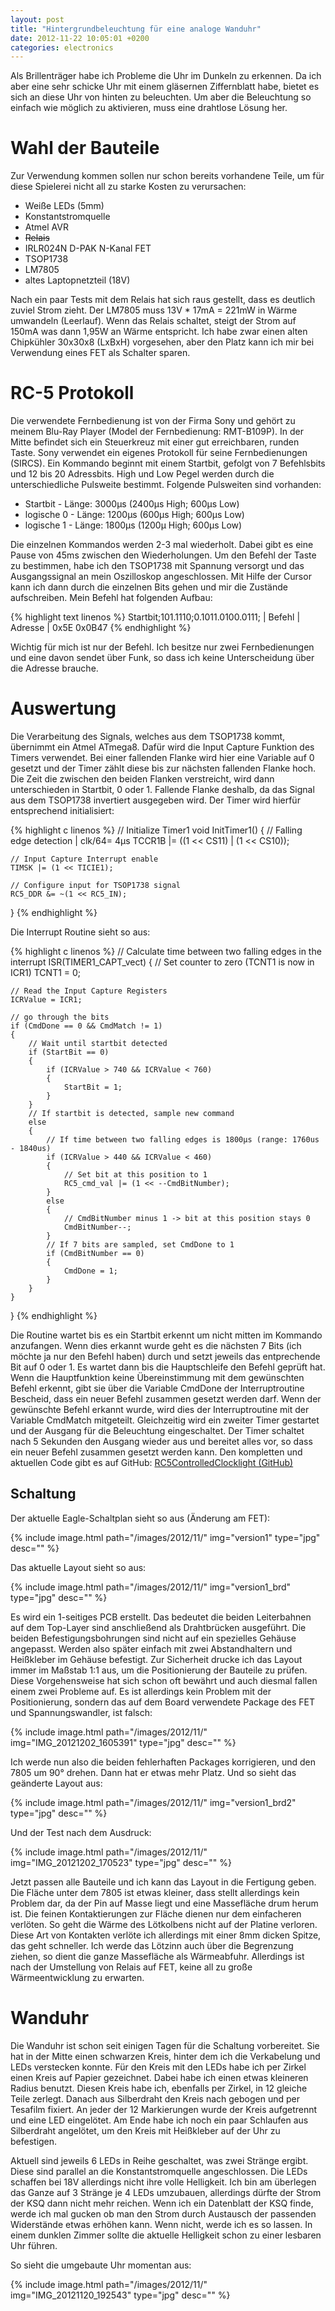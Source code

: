 ```yaml
---
layout: post
title: "Hintergrundbeleuchtung für eine analoge Wanduhr"
date: 2012-11-22 10:05:01 +0200
categories: electronics
---
```

Als Brillenträger habe ich Probleme die Uhr im Dunkeln zu erkennen. Da ich aber eine sehr schicke Uhr mit einem gläsernen Ziffernblatt habe, bietet es sich an diese Uhr von hinten zu beleuchten. Um aber die Beleuchtung so einfach wie möglich zu aktivieren, muss eine drahtlose Lösung her. 

# Wahl der Bauteile

Zur Verwendung kommen sollen nur schon bereits vorhandene Teile, um für diese Spielerei nicht all zu starke Kosten zu verursachen:
* Weiße LEDs (5mm)
* Konstantstromquelle
* Atmel AVR
* <del>Relais</del>
* IRLR024N D-PAK N-Kanal FET
* TSOP1738
* LM7805
* altes Laptopnetzteil (18V)

Nach ein paar Tests mit dem Relais hat sich raus gestellt, dass es deutlich zuviel Strom zieht. Der LM7805 muss 13V * 17mA = 221mW in Wärme umwandeln (Leerlauf). Wenn das Relais schaltet, steigt der Strom auf 150mA was dann 1,95W an Wärme entspricht. Ich habe zwar einen alten Chipkühler 30x30x8 (LxBxH) vorgesehen, aber den Platz kann ich mir bei Verwendung eines FET als Schalter sparen. 

# RC-5 Protokoll

Die verwendete Fernbedienung ist von der Firma Sony und gehört zu meinem Blu-Ray Player (Model der Fernbedienung: RMT-B109P). In der Mitte befindet sich ein Steuerkreuz mit einer gut erreichbaren, runden Taste. Sony verwendet ein eigenes Protokoll für seine Fernbedienungen (SIRCS). Ein Kommando beginnt mit einem Startbit, gefolgt von 7 Befehlsbits und 12 bis 20 Adressbits. High und Low Pegel werden durch die unterschiedliche Pulsweite bestimmt. Folgende Pulsweiten sind vorhanden: 

* Startbit - Länge: 3000µs (2400µs High; 600µs Low)
* logische 0 - Länge: 1200µs (600µs High; 600µs Low)
* logische 1 - Länge: 1800µs (1200µ High; 600µs Low)

Die einzelnen Kommandos werden 2-3 mal wiederholt. Dabei gibt es eine Pause von 45ms zwischen den Wiederholungen. Um den Befehl der Taste zu bestimmen, habe ich den TSOP1738 mit Spannung versorgt und das Ausgangssignal an mein Oszilloskop angeschlossen. Mit Hilfe der Cursor kann ich dann durch die einzelnen Bits gehen und mir die Zustände aufschreiben. Mein Befehl hat folgenden Aufbau: 

{% highlight text linenos %}
Startbit;101.1110;0.1011.0100.0111;
        | Befehl |    Adresse     |
          0x5E        0x0B47
{% endhighlight %}

Wichtig für mich ist nur der Befehl. Ich besitze nur zwei Fernbedienungen und eine davon sendet über Funk, so dass ich keine Unterscheidung über die Adresse brauche. 

# Auswertung

Die Verarbeitung des Signals, welches aus dem TSOP1738 kommt, übernimmt ein Atmel ATmega8. Dafür wird die Input Capture Funktion des Timers verwendet. Bei einer fallenden Flanke wird hier eine Variable auf 0 gesetzt und der Timer zählt diese bis zur nächsten fallenden Flanke hoch. Die Zeit die zwischen den beiden Flanken verstreicht, wird dann unterschieden in Startbit, 0 oder 1. Fallende Flanke deshalb, da das Signal aus dem TSOP1738 invertiert ausgegeben wird. Der Timer wird hierfür entsprechend initialisiert: 
    
{% highlight c linenos %}
// Initialize Timer1
void InitTimer1()
{
	// Falling edge detection | clk/64= 4µs
	TCCR1B |= ((1 << CS11) | (1 << CS10));

	// Input Capture Interrupt enable
	TIMSK |= (1 << TICIE1);

	// Configure input for TSOP1738 signal
	RC5_DDR &= ~(1 << RC5_IN);
}
{% endhighlight %}

Die Interrupt Routine sieht so aus: 
    
{% highlight c linenos %}
// Calculate time between two falling edges in the interrupt
ISR(TIMER1_CAPT_vect)
{
	// Set counter to zero (TCNT1 is now in ICR1)
	TCNT1 = 0;

	// Read the Input Capture Registers
	ICRValue = ICR1;

	// go through the bits
	if (CmdDone == 0 && CmdMatch != 1)
	{
		// Wait until startbit detected
		if (StartBit == 0)
		{
			if (ICRValue > 740 && ICRValue < 760)
			{
				StartBit = 1;
			}
		}
		// If startbit is detected, sample new command
		else
		{
			// If time between two falling edges is 1800µs (range: 1760us - 1840us)
			if (ICRValue > 440 && ICRValue < 460)
			{
				// Set bit at this position to 1
				RC5_cmd_val |= (1 << --CmdBitNumber);
			}
			else
			{
				// CmdBitNumber minus 1 -> bit at this position stays 0
				CmdBitNumber--;
			}
			// If 7 bits are sampled, set CmdDone to 1
			if (CmdBitNumber == 0)
			{
				CmdDone = 1;
			}
		}
	}
}
{% endhighlight %}

Die Routine wartet bis es ein Startbit erkennt um nicht mitten im Kommando anzufangen. Wenn dies erkannt wurde geht es die nächsten 7 Bits (ich möchte ja nur den Befehl haben) durch und setzt jeweils das entprechende Bit auf 0 oder 1. Es wartet dann bis die Hauptschleife den Befehl geprüft hat. Wenn die Hauptfunktion keine Übereinstimmung mit dem gewünschten Befehl erkennt, gibt sie über die Variable CmdDone der Interruptroutine Bescheid, dass ein neuer Befehl zusammen gesetzt werden darf. Wenn der gewünschte Befehl erkannt wurde, wird dies der Interruptroutine mit der Variable CmdMatch mitgeteilt. Gleichzeitig wird ein zweiter Timer gestartet und der Ausgang für die Beleuchtung eingeschaltet. Der Timer schaltet nach 5 Sekunden den Ausgang wieder aus und bereitet alles vor, so dass ein neuer Befehl zusammen gesetzt werden kann. Den kompletten und aktuellen Code gibt es auf GitHub: [RC5ControlledClocklight (GitHub)](https://github.com/cronJ/RC5ControlledClocklight)

## Schaltung

Der aktuelle Eagle-Schaltplan sieht so aus (Änderung am FET):

{% include image.html path="/images/2012/11/" img="version1" type="jpg" desc="" %}

Das aktuelle Layout sieht so aus: 

{% include image.html path="/images/2012/11/" img="version1_brd" type="jpg" desc="" %}

Es wird ein 1-seitiges PCB erstellt. Das bedeutet die beiden Leiterbahnen auf dem Top-Layer sind anschließend als Drahtbrücken ausgeführt. Die beiden Befestigungsbohrungen sind nicht auf ein spezielles Gehäuse angepasst. Werden also später einfach mit zwei Abstandhaltern und Heißkleber im Gehäuse befestigt. Zur Sicherheit drucke ich das Layout immer im Maßstab 1:1 aus, um die Positionierung der Bauteile zu prüfen. Diese Vorgehensweise hat sich schon oft bewährt und auch diesmal fallen einem zwei Probleme auf. Es ist allerdings kein Problem mit der Positionierung, sondern das auf dem Board verwendete Package des FET und Spannungswandler, ist falsch:

{% include image.html path="/images/2012/11/" img="IMG_20121202_1605391" type="jpg" desc="" %}

Ich werde nun also die beiden fehlerhaften Packages korrigieren, und den 7805 um 90° drehen. Dann hat er etwas mehr Platz. Und so sieht das geänderte Layout aus:

{% include image.html path="/images/2012/11/" img="version1_brd2" type="jpg" desc="" %}

Und der Test nach dem Ausdruck:

{% include image.html path="/images/2012/11/" img="IMG_20121202_170523" type="jpg" desc="" %}

Jetzt passen alle Bauteile und ich kann das Layout in die Fertigung geben. Die Fläche unter dem 7805 ist etwas kleiner, dass stellt allerdings kein Problem dar, da der Pin auf Masse liegt und eine Massefläche drum herum ist. Die feinen Kontaktierungen zur Fläche dienen nur dem einfacheren verlöten. So geht die Wärme des Lötkolbens nicht auf der Platine verloren. Diese Art von Kontakten verlöte ich allerdings mit einer 8mm dicken Spitze, das geht schneller. Ich werde das Lötzinn auch über die Begrenzung ziehen, so dient die ganze Massefläche als Wärmeabfuhr. Allerdings ist nach der Umstellung von Relais auf FET, keine all zu große Wärmeentwicklung zu erwarten.

# Wanduhr
Die Wanduhr ist schon seit einigen Tagen für die Schaltung vorbereitet. Sie hat in der Mitte einen schwarzen Kreis, hinter dem ich die Verkabelung und LEDs verstecken konnte. Für den Kreis mit den LEDs habe ich per Zirkel einen Kreis auf Papier gezeichnet. Dabei habe ich einen etwas kleineren Radius benutzt. Diesen Kreis habe ich, ebenfalls per Zirkel, in 12 gleiche Teile zerlegt. Danach aus Silberdraht den Kreis nach gebogen und per Tesafilm fixiert. An jeder der 12 Markierungen wurde der Kreis aufgetrennt und eine LED eingelötet. Am Ende habe ich noch ein paar Schlaufen aus Silberdraht angelötet, um den Kreis mit Heißkleber auf der Uhr zu befestigen.

Aktuell sind jeweils 6 LEDs in Reihe geschaltet, was zwei Stränge ergibt. Diese sind parallel an die Konstantstromquelle angeschlossen. Die LEDs schaffen bei 18V allerdings nicht ihre volle Helligkeit. Ich bin am überlegen das Ganze auf 3 Stränge je 4 LEDs umzubauen, allerdings dürfte der Strom der KSQ dann nicht mehr reichen. Wenn ich ein Datenblatt der KSQ finde, werde ich mal gucken ob man den Strom durch Austausch der passenden Widerstände etwas erhöhen kann. Wenn nicht, werde ich es so lassen. In einem dunklen Zimmer sollte die aktuelle Helligkeit schon zu einer lesbaren Uhr führen.

So sieht die umgebaute Uhr momentan aus:

{% include image.html path="/images/2012/11/" img="IMG_20121120_192543" type="jpg" desc="" %}
 